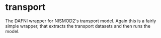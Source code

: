 # transport

The DAFNI wrapper for NISMOD2's transport model. Again this is a fairly simple wrapper,
that extracts the transport datasets and then runs the model.

